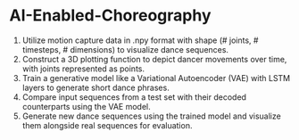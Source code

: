 # AI-Enabled-Choreography

1. Utilize motion capture data in .npy format with shape (# joints, # timesteps, # dimensions) to visualize dance sequences.
2. Construct a 3D plotting function to depict dancer movements over time, with joints represented as points.
3. Train a generative model like a Variational Autoencoder (VAE) with LSTM layers to generate short dance phrases.
4. Compare input sequences from a test set with their decoded counterparts using the VAE model.
5. Generate new dance sequences using the trained model and visualize them alongside real sequences for evaluation.
